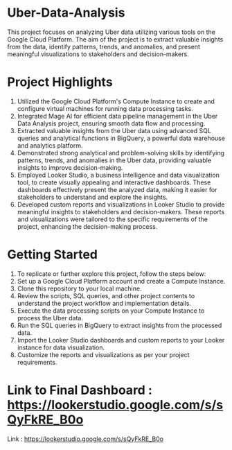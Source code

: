 # Uber-Data-Analysis

This project focuses on analyzing Uber data utilizing various tools on the Google Cloud Platform. The aim of the project is to extract valuable insights from the data, identify patterns, trends, and anomalies, and present meaningful visualizations to stakeholders and decision-makers.

# Project Highlights
1) Utilized the Google Cloud Platform's Compute Instance to create and configure virtual machines for running data processing tasks.
2) Integrated Mage AI for efficient data pipeline management in the Uber Data Analysis project, ensuring smooth data flow and processing.
3) Extracted valuable insights from the Uber data using advanced SQL queries and analytical functions in BigQuery, a powerful data warehouse and analytics platform.
4) Demonstrated strong analytical and problem-solving skills by identifying patterns, trends, and anomalies in the Uber data, providing valuable insights to improve decision-making.
5) Employed Looker Studio, a business intelligence and data visualization tool, to create visually appealing and interactive dashboards. These dashboards effectively present the analyzed data, making it easier for stakeholders to understand and explore the insights.
6) Developed custom reports and visualizations in Looker Studio to provide meaningful insights to stakeholders and decision-makers. These reports and visualizations were tailored to the specific requirements of the project, enhancing the decision-making process.

# Getting Started
1) To replicate or further explore this project, follow the steps below:
2) Set up a Google Cloud Platform account and create a Compute Instance.
3) Clone this repository to your local machine.
4) Review the scripts, SQL queries, and other project contents to understand the project workflow and implementation details.
5) Execute the data processing scripts on your Compute Instance to process the Uber data.
6) Run the SQL queries in BigQuery to extract insights from the processed data.
7) Import the Looker Studio dashboards and custom reports to your Looker instance for data visualization.
8) Customize the reports and visualizations as per your project requirements.


# Link to Final Dashboard : https://lookerstudio.google.com/s/sQyFkRE_B0o

Link : https://lookerstudio.google.com/s/sQyFkRE_B0o
